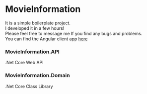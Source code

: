 # MovieInformation 
It is a simple boilerplate project.   
I developed it in a few hours!   
Please feel free to message me If you find any bugs and problems.   
You can find the Angular client app [here](https://github.com/hmdnikoo/MOVIE-INFORMATION-CLIENT)   

### MovieInformation.API   
.Net Core Web API
### MovieInformation.Domain
.Net Core Class Library
